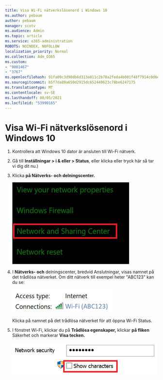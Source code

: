```yaml
---
title: Visa Wi-Fi nätverkslösenord i Windows 10
ms.author: pebaum
author: pebaum
manager: scotv
ms.audience: Admin
ms.topic: article
ms.service: o365-administration
ROBOTS: NOINDEX, NOFOLLOW
localization_priority: Normal
ms.collection: Adm_O365
ms.custom:
- "9001467"
- "3767"
ms.openlocfilehash: 91fa09c3d90db6d313a811c2b78a2feda4b001f48f7914c0d6e2b81627400fbc
ms.sourcegitcommit: b5f7da89a650d2915dc652449623c78be6247175
ms.translationtype: MT
ms.contentlocale: sv-SE
ms.lasthandoff: 08/05/2021
ms.locfileid: "53990165"
---
```

# <a name="view-wi-fi-network-password-in-windows-10"></a>Visa Wi-Fi nätverkslösenord i Windows 10

1. Kontrollera att Windows 10 dator är ansluten till Wi-Fi nätverk.

2. Gå till **Inställningar > i & eller > Status**, eller klicka [](ms-settings:network?activationSource=GetHelp) eller tryck här så tar vi dig dit nu.)

3. Klicka **på Nätverks- och delningscenter.**

    ![Nätverks- och delningscenter.](media/network-sharing-center.png)

4. I **Nätverks- och** delningscenter, bredvid Anslutningar, visas namnet på det trådlösa nätverket.  Om ditt nätverk till exempel heter "ABC123" kan du se:

    ![Nätverksanslutningar.](media/network-connections.png)

    Klicka på namnet på det trådlösa nätverket för att öppna Wi-Fi Status. 

5. I fönstret Wi-Fi, klickar du på **Trådlösa egenskaper,** klickar **på fliken** Säkerhet och markerar **Visa tecken.**

    ![Visa Wi-Fi lösenordstecken.](media/show-password-characters.png)

